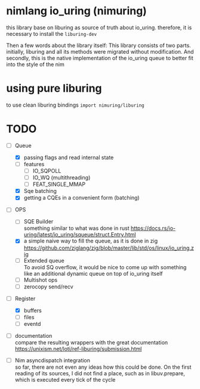 # nimlang io_uring (nimuring)

this library base on liburing as source of truth about io_uring.
therefore, it is necessary to install the `liburing-dev`

Then a few words about the library itself:
This library consists of two parts.
initially, liburing and all its methods were migrated without modification.
And secondly, this is the native implementation of the io_uring queue
to better fit into the style of the nim


# using pure liburing

to use clean liburing bindings `import nimuring/liburing`

# TODO

- [ ] Queue
  - [x] passing flags and read internal state
  - [ ] features
    - [ ] IO_SQPOLL
    - [ ] IO_WQ (multithreading)
    - [ ] FEAT_SINGLE_MMAP
  - [x] Sqe batching
  - [x] getting a CQEs in a convenient form (batching)

- [ ] OPS
  - [ ] SQE Builder \
       something similar to what was done in rust
       https://docs.rs/io-uring/latest/io_uring/squeue/struct.Entry.html
  - [x] a simple naive way to fill the queue, as it is done in zig
        https://github.com/ziglang/zig/blob/master/lib/std/os/linux/io_uring.zig
  - [ ] Extended queue \
    To avoid SQ overflow, it would be nice to come up with something like an additional dynamic queue on top of io_uring itself
  - [ ] Multishot ops
  - [ ] zerocopy send/recv

- [ ] Register
  - [x] buffers
  - [ ] files
  - [ ] eventd

- [ ] documentation \
  compare the resulting wrappers with the great documentation
  https://unixism.net/loti/ref-liburing/submission.html

- [ ] Nim asyncdispatch integration \
  so far, there are not even any ideas how this could be done.
  On the first reading of its sources, I did not find a place,
  such as in libuv.prepare, which is executed every tick of the cycle

